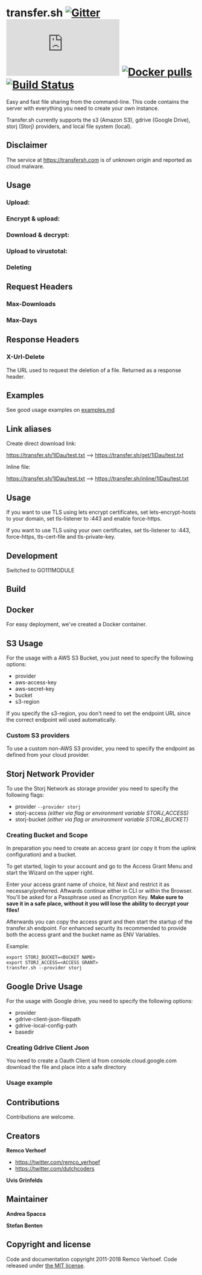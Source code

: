 # transfer.sh [![Gitter](https://badges.gitter.im/Join%20Chat.svg)](https://gitter.im/dutchcoders/transfer.sh?utm_source=badge&utm_medium=badge&utm_campaign=&utm_campaign=pr-badge&utm_content=badge) [![Go Report Card](https://goreportcard.com/badge/github.com/dutchcoders/transfer.sh)](https://goreportcard.com/report/github.com/dutchcoders/transfer.sh) [![Docker pulls](https://img.shields.io/docker/pulls/dutchcoders/transfer.sh.svg)](https://hub.docker.com/r/dutchcoders/transfer.sh/) [![Build Status](https://github.com/dutchcoders/transfer.sh/actions/workflows/test.yml/badge.svg?branch=master)](https://github.com/dutchcoders/transfer.sh/actions/workflows/test.yml?query=branch%3Amaster)

Easy and fast file sharing from the command-line. This code contains the server with everything you need to create your own instance.

Transfer.sh currently supports the s3 (Amazon S3), gdrive (Google Drive), storj (Storj) providers, and local file system (local).

## Disclaimer

The service at https://transfersh.com is of unknown origin and reported as cloud malware.

## Usage

### Upload:
<!-- MARKDOWN-AUTO-DOCS:START (CODE:src=./examples/readme/upload.sh) -->
<!-- MARKDOWN-AUTO-DOCS:END -->

### Encrypt & upload:
<!-- MARKDOWN-AUTO-DOCS:START (CODE:src=./examples/readme/encrypt-and-upload.sh) -->
<!-- MARKDOWN-AUTO-DOCS:END -->

### Download & decrypt:
<!-- MARKDOWN-AUTO-DOCS:START (CODE:src=./examples/readme/download-and-decrypt.sh) -->
<!-- MARKDOWN-AUTO-DOCS:END -->

### Upload to virustotal:
<!-- MARKDOWN-AUTO-DOCS:START (CODE:src=./examples/readme/upload-to-virustotal.sh) -->
<!-- MARKDOWN-AUTO-DOCS:END -->

### Deleting
<!-- MARKDOWN-AUTO-DOCS:START (CODE:src=./examples/readme/deleting.sh) -->
<!-- MARKDOWN-AUTO-DOCS:END -->

## Request Headers

### Max-Downloads
<!-- MARKDOWN-AUTO-DOCS:START (CODE:src=./examples/readme/max-downloads.sh) -->
<!-- MARKDOWN-AUTO-DOCS:END -->

### Max-Days
<!-- MARKDOWN-AUTO-DOCS:START (CODE:src=./examples/readme/max-days.sh) -->
<!-- MARKDOWN-AUTO-DOCS:END -->

## Response Headers

### X-Url-Delete

The URL used to request the deletion of a file. Returned as a response header.
<!-- MARKDOWN-AUTO-DOCS:START (CODE:src=./examples/readme/x-url-delete.sh) -->
<!-- MARKDOWN-AUTO-DOCS:END -->

## Examples

See good usage examples on [examples.md](examples.md)

## Link aliases

Create direct download link:

https://transfer.sh/1lDau/test.txt --> https://transfer.sh/get/1lDau/test.txt

Inline file:

https://transfer.sh/1lDau/test.txt --> https://transfer.sh/inline/1lDau/test.txt

## Usage

<!-- MARKDOWN-AUTO-DOCS:START (JSON_TO_HTML_TABLE:src=./examples/readme/usage.json) -->
<!-- MARKDOWN-AUTO-DOCS:END -->   

If you want to use TLS using lets encrypt certificates, set lets-encrypt-hosts to your domain, set tls-listener to :443 and enable force-https.

If you want to use TLS using your own certificates, set tls-listener to :443, force-https, tls-cert-file and tls-private-key.

## Development

Switched to GO111MODULE
<!-- MARKDOWN-AUTO-DOCS:START (CODE:src=./examples/readme/dev.sh) -->
<!-- MARKDOWN-AUTO-DOCS:END -->

## Build
<!-- MARKDOWN-AUTO-DOCS:START (CODE:src=./examples/readme/build.sh) -->
<!-- MARKDOWN-AUTO-DOCS:END -->

## Docker

For easy deployment, we've created a Docker container.
<!-- MARKDOWN-AUTO-DOCS:START (CODE:src=./examples/readme/docker-run.sh) -->
<!-- MARKDOWN-AUTO-DOCS:END -->

## S3 Usage

For the usage with a AWS S3 Bucket, you just need to specify the following options:
- provider
- aws-access-key
- aws-secret-key
- bucket
- s3-region

If you specify the s3-region, you don't need to set the endpoint URL since the correct endpoint will used automatically.

### Custom S3 providers

To use a custom non-AWS S3 provider, you need to specify the endpoint as defined from your cloud provider.

## Storj Network Provider

To use the Storj Network as storage provider you need to specify the following flags:
- provider `--provider storj`
- storj-access _(either via flag or environment variable STORJ_ACCESS)_
- storj-bucket _(either via flag or environment variable STORJ_BUCKET)_

### Creating Bucket and Scope

In preparation you need to create an access grant (or copy it from the uplink configuration) and a bucket.

To get started, login to your account and go to the Access Grant Menu and start the Wizard on the upper right.

Enter your access grant name of choice, hit *Next* and restrict it as necessary/preferred.
Aftwards continue either in CLI or within the Browser. You'll be asked for a Passphrase used as Encryption Key.
**Make sure to save it in a safe place, without it you will lose the ability to decrypt your files!**

Afterwards you can copy the access grant and then start the startup of the transfer.sh endpoint. 
For enhanced security its recommended to provide both the access grant and the bucket name as ENV Variables.

Example:
```
export STORJ_BUCKET=<BUCKET NAME>
export STORJ_ACCESS=<ACCESS GRANT>
transfer.sh --provider storj
```

## Google Drive Usage

For the usage with Google drive, you need to specify the following options:
- provider
- gdrive-client-json-filepath
- gdrive-local-config-path
- basedir

### Creating Gdrive Client Json

You need to create a Oauth Client id from console.cloud.google.com
download the file and place into a safe directory

### Usage example
<!-- MARKDOWN-AUTO-DOCS:START (CODE:src=./examples/readme/usage-example.sh) -->
<!-- MARKDOWN-AUTO-DOCS:END -->

## Contributions

Contributions are welcome.

## Creators

**Remco Verhoef**
- <https://twitter.com/remco_verhoef>
- <https://twitter.com/dutchcoders>

**Uvis Grinfelds**

## Maintainer

**Andrea Spacca**

**Stefan Benten**

## Copyright and license

Code and documentation copyright 2011-2018 Remco Verhoef.
Code released under [the MIT license](LICENSE).
